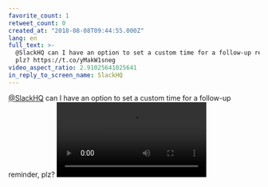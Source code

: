 ```yaml
---
favorite_count: 1
retweet_count: 0
created_at: "2018-08-08T09:44:55.000Z"
lang: en
full_text: >-
  @SlackHQ can I have an option to set a custom time for a follow-up reminder,
  plz? https://t.co/yMakW1sneg
video_aspect_ratio: 2.91025641025641
in_reply_to_screen_name: SlackHQ
---
```


[@SlackHQ](https://twitter.com/SlackHQ) can I have an option to set a custom
time for a follow-up reminder, plz?
![Embedded Video](https://twitter-media-coderbyheart.s3.eu-north-1.amazonaws.com/1027128512333983744-yNlrbISlE_6cyWwf.mp4)
